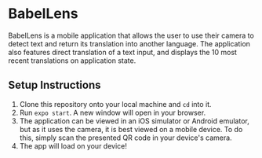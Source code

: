 # BabelLens

BabelLens is a mobile application that allows the user to use their camera to detect text and return its translation into another language. The application also features direct translation of a text input, and displays the 10 most recent translations on application state.

## Setup Instructions

1. Clone this repository onto your local machine and `cd` into it.
2. Run `expo start`. A new window will open in your browser.
3. The application can be viewed in an iOS simulator or Android emulator, but as it uses the camera, it is best viewed on a mobile device. To do this, simply scan the presented QR code in your device's camera.
4. The app will load on your device!

